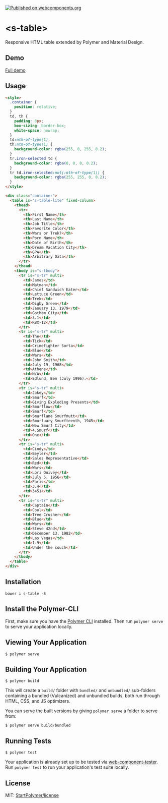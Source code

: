 [![Published on webcomponents.org][webcomponents-image]][webcomponents-url]

# \<s-table\>

Responsive HTML table extended by Polymer and Material Design.

## Demo

[Full demo][webcomponents-demo]

## Usage

<!--
```
<custom-element-demo>
  <template>
    <script src="../webcomponentsjs/webcomponents-lite.js"></script>
    <link rel="import" href="s-table-lite.html">
    <link rel="import" href="s-tbody.html">
    <link rel="import" href="s-tr.html">
    <next-code-block></next-code-block>
  </template>
</custom-element-demo>
```
-->
```html
<style>
  .container {
    position: relative;
  }
  td, th {
    padding: 8px;
    box-sizing: border-box;
    white-space: nowrap;
  }
  td:nth-of-type(1),
  th:nth-of-type(1) {
    background-color: rgba(255, 0, 255, 0.2);
  }
  tr.iron-selected td {
    background-color: rgba(0, 0, 0, 0.2);
  }
  tr td.iron-selected:not(:nth-of-type(1)) {
    background-color: rgba(255, 255, 0, 0.2);
  }
</style>

<div class="container">
  <table is="s-table-lite" fixed-column>
    <thead>
      <tr>
        <th>First Name</th>
        <th>Last Name</th>
        <th>Job Title</th>
        <th>Favorite Color</th>
        <th>Wars or Trek?</th>
        <th>Porn Name</th>
        <th>Date of Birth</th>
        <th>Dream Vacation City</th>
        <th>GPA</th>
        <th>Arbitrary Data</th>
      </tr>
    </thead>
    <tbody is="s-tbody">
      <tr is="s-tr" multi>
        <td>James</td>
        <td>Matman</td>
        <td>Chief Sandwich Eater</td>
        <td>Lettuce Green</td>
        <td>Trek</td>
        <td>Digby Green</td>
        <td>January 13, 1979</td>
        <td>Gotham City</td>
        <td>3.1</td>
        <td>RBX-12</td>
      </tr>
      <tr is="s-tr" multi>
        <td>The</td>
        <td>Tick</td>
        <td>Crimefighter Sorta</td>
        <td>Blue</td>
        <td>Wars</td>
        <td>John Smith</td>
        <td>July 19, 1968</td>
        <td>Athens</td>
        <td>N/A</td>
        <td>Edlund, Ben (July 1996).</td>
      </tr>
      <tr is="s-tr" multi>
        <td>Jokey</td>
        <td>Smurf</td>
        <td>Giving Exploding Presents</td>
        <td>Smurflow</td>
        <td>Smurf</td>
        <td>Smurflane Smurfmutt</td>
        <td>Smurfuary Smurfteenth, 1945</td>
        <td>New Smurf City</td>
        <td>4.Smurf</td>
        <td>One</td>
      </tr>
      <tr is="s-tr" multi>
        <td>Cindy</td>
        <td>Beyler</td>
        <td>Sales Representative</td>
        <td>Red</td>
        <td>Wars</td>
        <td>Lori Quivey</td>
        <td>July 5, 1956</td>
        <td>Paris</td>
        <td>3.4</td>
        <td>3451</td>
      </tr>
      <tr is="s-tr" multi>
        <td>Captain</td>
        <td>Cool</td>
        <td>Tree Crusher</td>
        <td>Blue</td>
        <td>Wars</td>
        <td>Steve 42nd</td>
        <td>December 13, 1982</td>
        <td>Las Vegas</td>
        <td>1.9</td>
        <td>Under the couch</td>
      </tr>
    </tbody>
  </table>
</div>
```

## Installation

`bower i s-table -S`

## Install the Polymer-CLI

First, make sure you have the [Polymer CLI](https://www.npmjs.com/package/polymer-cli) installed. Then run `polymer serve` to serve your application locally.

## Viewing Your Application

```
$ polymer serve
```

## Building Your Application

```
$ polymer build
```

This will create a `build/` folder with `bundled/` and `unbundled/` sub-folders
containing a bundled (Vulcanized) and unbundled builds, both run through HTML,
CSS, and JS optimizers.

You can serve the built versions by giving `polymer serve` a folder to serve
from:

```
$ polymer serve build/bundled
```

## Running Tests

```
$ polymer test
```

Your application is already set up to be tested via [web-component-tester](https://github.com/Polymer/web-component-tester). Run `polymer test` to run your application's test suite locally.

## License

MIT: [StartPolymer/license](https://github.com/StartPolymer/license)

[webcomponents-image]: https://img.shields.io/badge/webcomponents.org-published-blue.svg
[webcomponents-url]: https://webcomponents.org/element/StartPolymer/s-table
[webcomponents-demo]: https://webcomponents.org/element/StartPolymer/s-table/demo/demo/s-table.html
